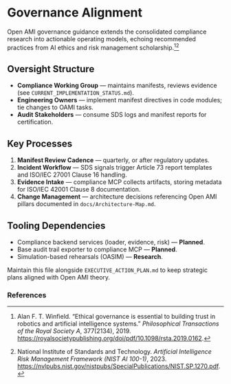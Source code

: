 # Governance Alignment

Open AMI governance guidance extends the consolidated compliance research into actionable operating models, echoing recommended practices from AI ethics and risk management scholarship.[^winfield][^nist-ai-rmf]

## Oversight Structure

- **Compliance Working Group** — maintains manifests, reviews evidence (see `CURRENT_IMPLEMENTATION_STATUS.md`).
- **Engineering Owners** — implement manifest directives in code modules; tie changes to OAMI tasks.
- **Audit Stakeholders** — consume SDS logs and manifest reports for certification.

## Key Processes

1. **Manifest Review Cadence** — quarterly, or after regulatory updates.
2. **Incident Workflow** — SDS signals trigger Article 73 report templates and ISO/IEC 27001 Clause 16 handling.
3. **Evidence Intake** — compliance MCP collects artifacts, storing metadata for ISO/IEC 42001 Clause 8 documentation.
4. **Change Management** — architecture decisions referencing Open AMI pillars documented in `docs/Architecture-Map.md`.

## Tooling Dependencies

- Compliance backend services (loader, evidence, risk) — **Planned**.
- Base audit trail exporter to compliance MCP — **Planned**.
- Simulation-based rehearsals (OASIM) — **Research**.

Maintain this file alongside `EXECUTIVE_ACTION_PLAN.md` to keep strategic plans aligned with Open AMI theory.

### References

[^winfield]: Alan F. T. Winfield. “Ethical governance is essential to building trust in robotics and artificial intelligence systems.” *Philosophical Transactions of the Royal Society A*, 377(2134), 2019. https://royalsocietypublishing.org/doi/pdf/10.1098/rsta.2019.0162.

[^nist-ai-rmf]: National Institute of Standards and Technology. *Artificial Intelligence Risk Management Framework (NIST AI 100-1)*, 2023. https://nvlpubs.nist.gov/nistpubs/SpecialPublications/NIST.SP.1270.pdf.
